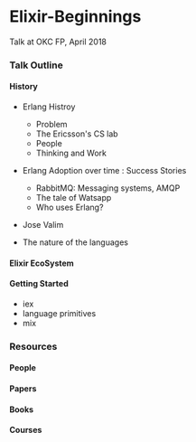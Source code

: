 # Elixir-Beginnings
Talk at OKC FP, April 2018

### Talk Outline

#### History 

* Erlang Histroy

  * Problem
  * The Ericsson's CS lab
  * People
  * Thinking and Work
  
* Erlang Adoption over time : Success Stories
  * RabbitMQ: Messaging systems, AMQP 
  * The tale of Watsapp
  * Who uses Erlang?

* Jose Valim 

* The nature of the languages 

#### Elixir EcoSystem


#### Getting Started

* iex
* language primitives
* mix

#### 


### Resources


#### People

#### Papers

#### Books

#### Courses
